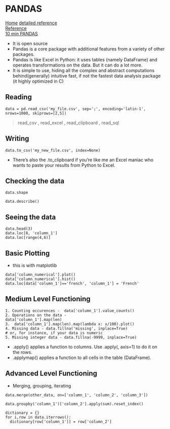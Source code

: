 # PANDAS  

[Home](../README.md) 
[detailed reference](https://realpython.com/learning-paths/pandas-data-science/)   
[Reference](https://towardsdatascience.com/be-a-more-efficient-data-scientist-today-master-pandas-with-this-guide-ea362d27386)   
[10 min PANDAS](https://pandas.pydata.org/pandas-docs/stable/getting_started/10min.html)    

* It is open source  
*  Pandas is a core package with additional features from a variety of other packages.  
* Pandas is like Excel in Python: it uses tables (namely DataFrame) and operates transformations on the data. But it can do a lot more.  
* It is simple to use, hiding all the complex and abstract computations behind(generally) intuitive
fast, if not the fastest data analysis package (it highly optimized in C)  


## Reading  

```
data = pd.read_csv('my_file.csv', sep=';', encoding='latin-1', nrows=1000, skiprows=[2,5])
```
>read_csv  , read_excel  , read_clipboard  , read_sql  

## Writing  
``` 
data.to_csv('my_new_file.csv', index=None) 
```
* There’s also the .to_clipboard if you’re like me an Excel maniac who wants to paste your results from Python to Excel.  

## Checking the data  
```
data.shape  

data.describe()
```
## Seeing the data  

```
data.head(3)  
data.loc[8, 'column_1']  
data.loc[range(4,6)]  

```
## Basic Plotting  
* this is with matplotlib  
```
data['column_numerical'].plot()
data['column_numerical'].hist()
data.loc[data['column_1']=='french', 'column_1'] = 'French'
```
## Medium Level Functioning  
```
1. Counting occurences -  data['column_1'].value_counts()  
2. Operations on the data - 
data['column_1'].map(len)  
3.  data['column_1'].map(len).map(lambda x: x/100).plot()  
4. Missing data - data.fillna('missing', inplace=True)
# or, for instance, if your data is numeric
5. Missing integer data - data.fillna(-9999, inplace=True)
```
* .apply() applies a function to columns. Use .apply(, axis=1) to do it on the rows.  
* .applymap() applies a function to all cells in the table (DataFrame).  

## Advanced Level Functioning  
* Merging, grouping, iterating  
```
data.merge(other_data, on=['column_1', 'column_2', 'column_3'])  

data.groupby('column_1')['column_2'].apply(sum).reset_index()  

dictionary = {}
for i,row in data.iterrows():
  dictionary[row['column_1']] = row['column_2']  


```